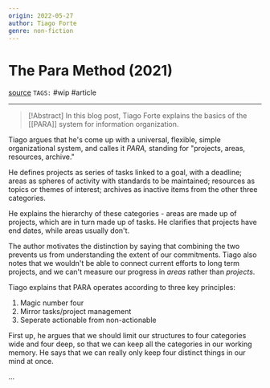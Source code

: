 ```yaml
---
origin: 2022-05-27
author: Tiago Forte
genre: non-fiction
---
```

# The Para Method (2021)
[source](https://fortelabs.co/blog/para/)
`TAGS:` #wip #article 

---
> [!Abstract]
> In this blog post, Tiago Forte explains the basics of the [[PARA]] system for information organization.

Tiago argues that he's come up with a universal, flexible, simple organizational system, and calles it *PARA,* standing for "projects, areas, resources, archive."

He defines projects as series of tasks linked to a goal, with a deadline; areas as spheres of activity with standards to be maintained; resources as topics or themes of interest; archives as inactive items from the other three categories.

He explains the hierarchy of these categories - areas are made up of projects, which are in turn made up of tasks. He clarifies that projects have end dates, while areas usually don't. 

The author motivates the distinction by saying that combining the two prevents us from understanding the extent of our commitments. Tiago also notes that we wouldn't be able to connect current efforts to long term projects, and we can't measure our progress in *areas* rather than *projects*.

Tiago explains that PARA operates according to three key principles:
1. Magic number four
2. Mirror tasks/project management
3. Seperate actionable from non-actionable

First up, he argues that we should limit our structures to four categories wide and four deep, so that we can keep all the categories in our working memory. He says that we can really only keep four distinct things in our mind at once. 

...